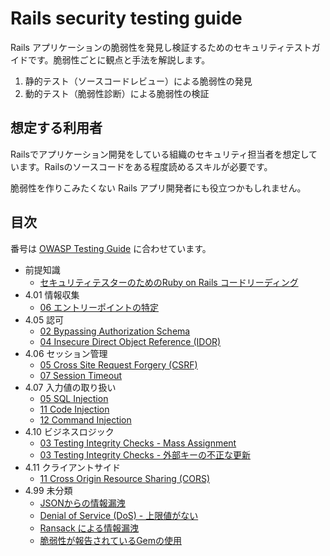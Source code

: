 # Rails security testing guide

Rails アプリケーションの脆弱性を発見し検証するためのセキュリティテストガイドです。脆弱性ごとに観点と手法を解説します。

1. 静的テスト（ソースコードレビュー）による脆弱性の発見
2. 動的テスト（脆弱性診断）による脆弱性の検証

## 想定する利用者

Railsでアプリケーション開発をしている組織のセキュリティ担当者を想定しています。Railsのソースコードをある程度読めるスキルが必要です。

脆弱性を作りこみたくない Rails アプリ開発者にも役立つかもしれません。

## 目次

番号は [OWASP Testing Guide](https://owasp.org/www-project-web-security-testing-guide/) に合わせています。

- 前提知識
  - [セキュリティテスターのためのRuby on Rails コードリーディング](https://docs.google.com/presentation/d/18zITuFTR0AvYEZhuBc-drzuc6OTyAGovwO0GSuXZu5s/edit?usp=sharing)
- 4.01 情報収集
  - [06 エントリーポイントの特定](01-Information_Gathering/06-Identify_Application_Entry_Points.md)
- 4.05 認可
  - [02 Bypassing Authorization Schema](05-Authorization_Testing/02-Testing_for_Bypassing_Authorization_Schema.md)
  - [04 Insecure Direct Object Reference (IDOR)](05-Authorization_Testing/04-Testing_for_Insecure_Direct_Object_References.md)
- 4.06 セッション管理
  - [05 Cross Site Request Forgery (CSRF)](06-Session_Management_Testing/05-Testing_for_Cross_Site_Request_Forgery.md)
  - [07 Session Timeout](06-Session_Management_Testing/07-Testing_Session_Timeout.md)
- 4.07 入力値の取り扱い
  - [05 SQL Injection](07-Input_Validation_Testing/05-Testing_for_SQL_Injection.md)
  - [11 Code Injection](07-Input_Validation_Testing/11-Testing_for_Code_Injection.md)
  - [12 Command Injection](07-Input_Validation_Testing/12-Testing_for_Command_Injection.md)
- 4.10 ビジネスロジック
  - [03 Testing Integrity Checks - Mass Assignment](10-Business_Logic_Testing/03-Test_Integrity_Checks_Mass_Assignment.md)
  - [03 Testing Integrity Checks - 外部キーの不正な更新](10-Business_Logic_Testing/03-Test_Integrity_Checks_Foreign_Key_Manipulation.md)
- 4.11 クライアントサイド
  - [11 Cross Origin Resource Sharing (CORS)](11-Client-side_Testing/07-Testing_Cross_Origin_Resource_Sharing.md)
- 4.99 未分類
  - [JSONからの情報漏洩](99-misc/JSONからの情報漏洩.md)
  - [Denial of Service (DoS) - 上限値がない](99-misc/Denial_of_Service_上限値がない.md)
  - [Ransack による情報漏洩](99-misc/Ransackからの情報漏洩.md)
  - [脆弱性が報告されているGemの使用](99-misc/脆弱性が報告されているGemの使用.md)